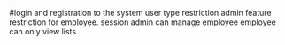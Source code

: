 #login and registration to the system
 user type restriction 
 admin feature restriction for employee.
 session 
 admin can manage employee
 employee can only view lists